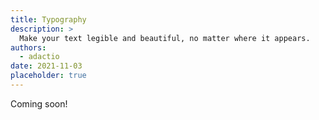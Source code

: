 ```yaml
---
title: Typography
description: >
  Make your text legible and beautiful, no matter where it appears.
authors:
  - adactio
date: 2021-11-03
placeholder: true
---
```


Coming soon!
